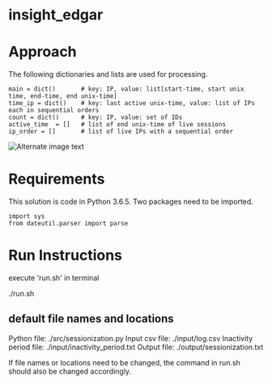 # insight_edgar

# Approach

The following dictionaries and lists are used for processing.

    main = dict()		# key: IP, value: list[start-time, start unix time, end-time, end unix-time]
    time_ip = dict()	# key: last active unix-time, value: list of IPs each in sequential orders
    count = dict()  	# key: IP, value: set of IDs
    active_time  = []   # list of end unix-time of live sessions
    ip_order = []   	# list of live IPs with a sequential order
	
![Alternate image text](https://github.com/jiehuan/insight_edgar/image/flow.png)


# Requirements

This solution is code in Python 3.6.5. Two packages need to be imported.

	import sys
	from dateutil.parser import parse
	

# Run Instructions

execute 'run.sh' in terminal

./run.sh


## default file names and locations

Python file:			./src/sessionization.py 
Input csv file:			./input/log.csv 
Inactivity period file:	./input/inactivity_period.txt 
Output file:			./output/sessionization.txt

If file names or locations need to be changed, the command in run.sh should also be changed accordingly.

